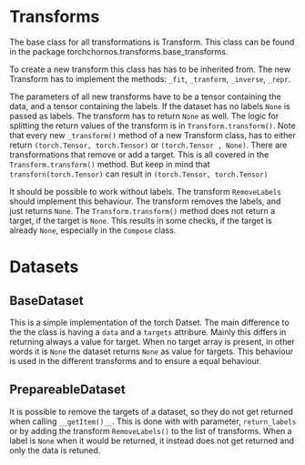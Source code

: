 # Transforms

The base class for all transformations is Transform. This class can be found in the package torchchornos.transforms.base_transforms.

To create a new transform this class has has to be inherited from. The new Transform has to implement the methods: `_fit`, `_tranform`, `_inverse`, `_repr`.

The parameters of all new transforms have to be a tensor containing the data, and a tensor containing the labels. If the dataset has no labels `None` is passed as labels. The transform has to return `None` as well. The logic for splitting the return values of the transform is in `Transform.transform()`. Note that every new `_transform()` method of a new Transform class, has to either return `(torch.Tensor, torch.Tensor)` or `(torch.Tensor , None)`.
There are transformations that remove or add a target. This is all covered in the `Transform.transform()` method. But keep in mind that `transforn(torch.Tensor)` can result in `(torch.Tensor, torch.Tensor)`

It should be possible to work without labels. The transform `RemoveLabels` should implement this behaviour. The transform removes the labels, and just returns `None`. The `Transform.transform()` method does not return a target, if the target is `None`. This results in some checks, if the target is already `None`, especially in the `Compose` class.

# Datasets

## BaseDataset

This is a simple implementation of the torch Datset. The main difference to the the class is having a `data` and a `targets` attribure. Mainly this differs in returning always a value for target. When no target array is present, in other words it is `None` the dataset returns `None` as value for targets. This behaviour is used in the different transforms and to ensure a equal behaviour.

## PrepareableDataset

It is possible to remove the targets of a dataset, so they do not get returned when calling `__getItem()__`. This is done with with parameter, `return_labels` or by adding the transform `RemoveLabels()` to the list of transforms. When a label is `None` when it would be returned, it instead does not get returned and only the data is retuned.
